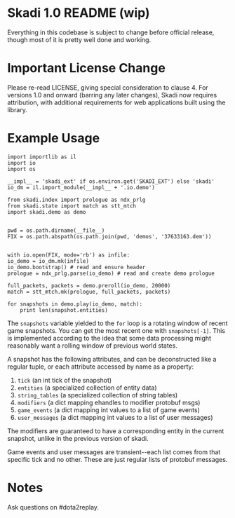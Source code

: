 Skadi 1.0 README (wip)
======================

Everything in this codebase is subject to change before official release,
though most of it is pretty well done and working.


Important License Change
========================

Please re-read LICENSE, giving special consideration to clause 4. For versions
1.0 and onward (barring any later changes), Skadi now requires attribution,
with additional requirements for web applications built using the library.


Example Usage
=============

    import importlib as il
    import io
    import os

    __impl__ = 'skadi_ext' if os.environ.get('SKADI_EXT') else 'skadi'
    io_dm = il.import_module(__impl__ + '.io.demo')

    from skadi.index import prologue as ndx_prlg
    from skadi.state import match as stt_mtch
    import skadi.demo as demo


    pwd = os.path.dirname(__file__)
    FIX = os.path.abspath(os.path.join(pwd, 'demos', '37633163.dem'))


    with io.open(FIX, mode='rb') as infile:
    io_demo = io_dm.mk(infile)
    io_demo.bootstrap() # read and ensure header
    prologue = ndx_prlg.parse(io_demo) # read and create demo prologue

    full_packets, packets = demo.preroll(io_demo, 20000)
    match = stt_mtch.mk(prologue, full_packets, packets)

    for snapshots in demo.play(io_demo, match):
        print len(snapshot.entities)

The `snapshots` variable yielded to the `for` loop is a rotating window of
recent game snapshots. You can get the most recent one with `snapshots[-1]`.
This is implemented according to the idea that some data processing might
reasonably want a rolling window of previous world states.

A snapshot has the following attributes, and can be deconstructed like a
regular tuple, or each attribute accessed by name as a property:

1. `tick` (an int tick of the snapshot)
2. `entities` (a specialized collection of entity data)
3. `string_tables` (a specialized collection of string tables)
4. `modifiers` (a dict mapping ehandles to modifier protobuf msgs)
5. `game_events` (a dict mapping int values to a list of game events)
6. `user_messages` (a dict mapping int values to a list of user messages)

The modifiers are guaranteed to have a corresponding entity in the current
snapshot, unlike in the previous version of skadi.

Game events and user messages are transient--each list comes from that
specific tick and no other. These are just regular lists of protobuf messages.

Notes
=====

Ask questions on #dota2replay.
